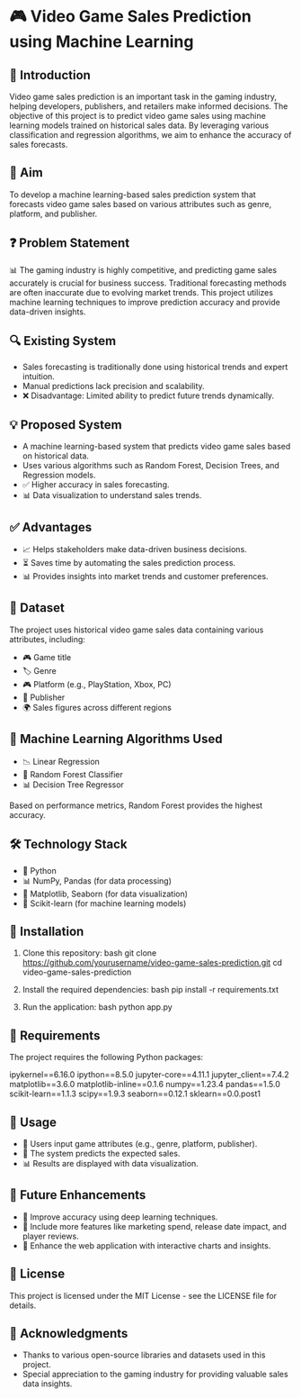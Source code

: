 # 🎮 Video Game Sales Prediction using Machine Learning

## 📌 Introduction

Video game sales prediction is an important task in the gaming industry, helping developers, publishers, and retailers make informed decisions. The objective of this project is to predict video game sales using machine learning models trained on historical sales data. By leveraging various classification and regression algorithms, we aim to enhance the accuracy of sales forecasts.

## 🎯 Aim

To develop a machine learning-based sales prediction system that forecasts video game sales based on various attributes such as genre, platform, and publisher.

## ❓ Problem Statement

📊 The gaming industry is highly competitive, and predicting game sales accurately is crucial for business success. Traditional forecasting methods are often inaccurate due to evolving market trends. This project utilizes machine learning techniques to improve prediction accuracy and provide data-driven insights.

## 🔍 Existing System

- Sales forecasting is traditionally done using historical trends and expert intuition.
- Manual predictions lack precision and scalability.
- ❌ Disadvantage: Limited ability to predict future trends dynamically.

## 💡 Proposed System

- A machine learning-based system that predicts video game sales based on historical data.
- Uses various algorithms such as Random Forest, Decision Trees, and Regression models.
- ✅ Higher accuracy in sales forecasting.
- 📊 Data visualization to understand sales trends.

## ✅ Advantages

- 📈 Helps stakeholders make data-driven business decisions.
- ⏳ Saves time by automating the sales prediction process.
- 📊 Provides insights into market trends and customer preferences.

## 📂 Dataset

The project uses historical video game sales data containing various attributes, including:

- 🎮 Game title
- 🏷 Genre
- 🎮 Platform (e.g., PlayStation, Xbox, PC)
- 🏢 Publisher
- 🌍 Sales figures across different regions

## 🧠 Machine Learning Algorithms Used

- 📉 Linear Regression
- 🌳 Random Forest Classifier
- 📊 Decision Tree Regressor

Based on performance metrics, Random Forest provides the highest accuracy.

## 🛠 Technology Stack

- 🐍 Python
- 📊 NumPy, Pandas (for data processing)
- 🎨 Matplotlib, Seaborn (for data visualization)
- 🤖 Scikit-learn (for machine learning models)

## 🔧 Installation

1. Clone this repository:
   bash
   git clone https://github.com/yourusername/video-game-sales-prediction.git
   cd video-game-sales-prediction
   
2. Install the required dependencies:
   bash
   pip install -r requirements.txt
   
3. Run the application:
   bash
   python app.py
   

## 📌 Requirements

The project requires the following Python packages:


ipykernel==6.16.0
ipython==8.5.0
jupyter-core==4.11.1
jupyter_client==7.4.2
matplotlib==3.6.0
matplotlib-inline==0.1.6
numpy==1.23.4
pandas==1.5.0
scikit-learn==1.1.3
scipy==1.9.3
seaborn==0.12.1
sklearn==0.0.post1


## 📖 Usage

- 📝 Users input game attributes (e.g., genre, platform, publisher).
- 🤖 The system predicts the expected sales.
- 📊 Results are displayed with data visualization.

## 🔮 Future Enhancements

- 🚀 Improve accuracy using deep learning techniques.
- 📌 Include more features like marketing spend, release date impact, and player reviews.
- 🎨 Enhance the web application with interactive charts and insights.

## 📝 License

This project is licensed under the MIT License - see the LICENSE file for details.

## 🙌 Acknowledgments

- Thanks to various open-source libraries and datasets used in this project.
- Special appreciation to the gaming industry for providing valuable sales data insights.